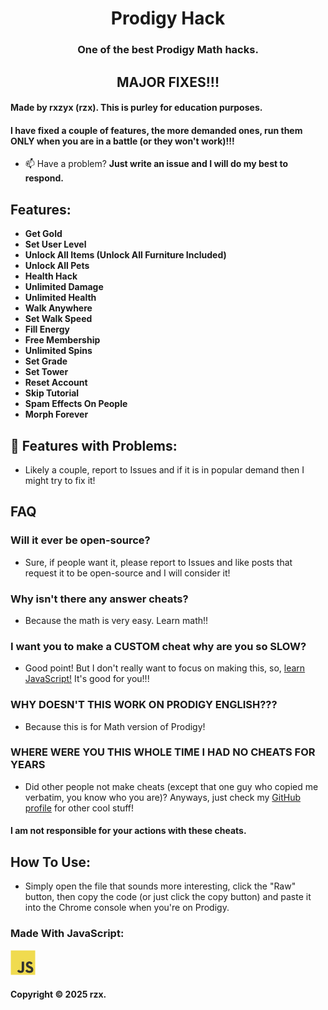 <h1 align="center">Prodigy Hack</h1>
<h3 align="center">One of the best Prodigy Math hacks.</h3>
<h2 align="center">MAJOR FIXES!!!</h3>

#### Made by rxzyx (rzx). This is purley for education purposes.
#### I have fixed a couple of features, the more demanded ones, run them ONLY when you are in a battle (or they won't work)!!!
- 📫 Have a problem? **Just write an issue and I will do my best to respond.**

## Features:

- **Get Gold**
- **Set User Level**
- **Unlock All Items (Unlock All Furniture Included)**
- **Unlock All Pets**
- **Health Hack**
- **Unlimited Damage**
- **Unlimited Health**
- **Walk Anywhere**
- **Set Walk Speed**
- **Fill Energy**
- **Free Membership**
- **Unlimited Spins**
- **Set Grade**
- **Set Tower**
- **Reset Account**
- **Skip Tutorial**
- **Spam Effects On People**
- **Morph Forever**
## 🤖 Features with Problems:

- Likely a couple, report to Issues and if it is in popular demand then I might try to fix it!

## FAQ

### Will it ever be open-source?

- Sure, if people want it, please report to Issues and like posts that request it to be open-source and I will consider it!

### Why isn't there any answer cheats?

- Because the math is very easy. Learn math!!

### I want you to make a CUSTOM cheat why are you so SLOW?

- Good point! But I don't really want to focus on making this, so, <a href="https://www.google.com/search?q=learn+javascript">learn JavaScript!</a> It's good for you!!!

### WHY DOESN'T THIS WORK ON PRODIGY ENGLISH???

- Because this is for Math version of Prodigy!

### WHERE WERE YOU THIS WHOLE TIME I HAD NO CHEATS FOR YEARS

- Did other people not make cheats (except that one guy who copied me verbatim, you know who you are)? Anyways, just check my <a href="https://github.com/rxzyx">GitHub profile</a> for other cool stuff!

#### I am not responsible for your actions with these cheats.

## How To Use:

- Simply open the file that sounds more interesting, click the "Raw" button, then copy the code (or just click the copy button) and paste it into the Chrome console when you're on Prodigy.

<h3 align="left">Made With JavaScript:</h3>
<p align="left"> <a href="https://developer.mozilla.org/en-US/docs/Web/JavaScript" target="_blank" rel="noreferrer"> <img src="https://raw.githubusercontent.com/devicons/devicon/master/icons/javascript/javascript-original.svg" alt="javascript" width="40" height="40"/> </a> </p>

#### Copyright &copy; 2025 rzx.
